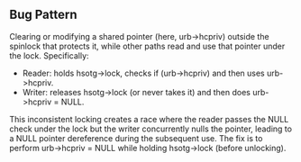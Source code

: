 ## Bug Pattern

Clearing or modifying a shared pointer (here, urb->hcpriv) outside the spinlock that protects it, while other paths read and use that pointer under the lock. Specifically:
- Reader: holds hsotg->lock, checks if (urb->hcpriv) and then uses urb->hcpriv.
- Writer: releases hsotg->lock (or never takes it) and then does urb->hcpriv = NULL.

This inconsistent locking creates a race where the reader passes the NULL check under the lock but the writer concurrently nulls the pointer, leading to a NULL pointer dereference during the subsequent use. The fix is to perform urb->hcpriv = NULL while holding hsotg->lock (before unlocking).
